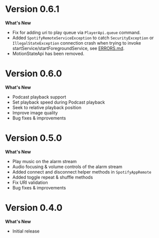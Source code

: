 # Version 0.6.1

**What's New**

* Fix for adding uri to play queue via `PlayerApi.queue` command.
* Added `SpotifyRemoteServiceException` to catch `SecurityException` or `IllegalStateException` connection crash when trying to invoke startService/startForegroundService, see [ERRORS.md](ERRORS.md).
* MotionStateApi has been removed.

# Version 0.6.0

**What's New**

* Podcast playback support
* Set playback speed during Podcast playback
* Seek to relative playback position
* Improve image quality
* Bug fixes & improvements

# Version 0.5.0
  
**What's New**  
  
* Play music on the alarm stream
* Audio focusing & volume controls of the alarm stream
* Added connect and disconnect helper methods in `SpotifyAppRemote`
* Added toggle repeat & shuffle methods
* Fix URI validation
* Bug fixes & improvements

# Version 0.4.0   
  
**What's New**  
  
* Initial release